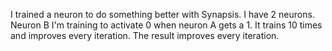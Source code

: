 I trained a neuron to do something better with Synapsis. I have 2 neurons. Neuron B I'm training to activate 0 when neuron A gets a 1.
It trains 10 times and improves every iteration. The result improves every iteration.
